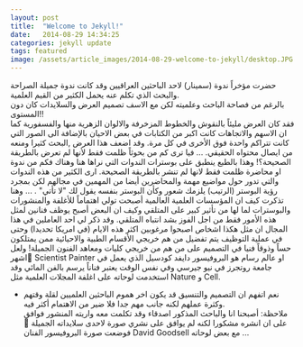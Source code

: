 ```yaml
---
layout: post
title:  "Welcome to Jekyll!"
date:   2014-08-29 14:34:25
categories: jekyll update
tags: featured
image: /assets/article_images/2014-08-29-welcome-to-jekyll/desktop.JPG
---
```

حضرت مؤخراً ندوة (سمينار) لاحد الباحثين العراقيين وقد كانت ندوة جميلة الصراحة والبحث الذي تكلم عنه يحمل الكثير من القيم العلمية.  
بالرغم من فصاحة الباحث وعلميته لكن مع الاسف تصميم العرض والسلايدات كان دون المستوى!!   
فقد كان العرض مليئاً بالنقوش والخطوط المزخرفة والالوان الزهرية منها والفسفورية كما ان الاسهم والاتجاهات كانت اكبر من الكتابات في بعض الاحيان بالإضافة الى الصور التي كانت تتراكم واحدة فوق الأخرى في كل مرة. وقد اضعف هذا العرض ,البحث كثيرا ومنعه من ايصال محتواه الحقيقي.
...
فيا ترى كم من بحوثاً ظلمت فقط لأنها لم تعرض بالطريقة الصحيحة؟! وهذا بالطبع ينطبق على بوسترات الندوات التي نراها هنا وهناك فكم من ندوة او محاضرة ظلمت فقط لانها لم تنشر بالطريقة الصحيحة. ارى الكثير من هذه الندوات والتي تدور حول مواضيع مهمة والمحاضرين أيضا من المهمين في مجالهم لكن بمجرد رؤية البوستر (الرتيب) يلزمك شعور وكأن البوستر بنفسه يقول لك "لا تأتي" .
...
وهنا تذكرت كيف ان المؤسسات العلمية العالمية أصبحت تولي اهتماماً للأغلفة والمنشورات والبوسترات لما لها من تأثير كبير على المتلقي وكيف ان البعض أصبح يوظف فنانين لمثل هذه الأمور فقط من اجل الفوز بشد انتباه المتلقي. 
وقد ذكر لي احد العاملين في هذا المجال ان مثل هكذا اشخاص اصبحوا مرغوبين اكثر هذه الايام (في امريكا تحديدا) وحتى في عملية التوظيف يتم تفضيل من هم خريجي الأقسام الطبية والاحيائية ممن يمتلكون حساً وذوقاً فنيا في التصميم على من هم من خريجي كليات ومعاهد الفنون الجميلة! 
ولعل اشهر ٍScientist Painter او عالم رسام هو البروفيسور دايفد كودسيل الذي يعمل في جامعة روتجرز في نيو جيرسي وفي نفس الوقت يعتبر فناناً يرسم بالفن المائي وقد استخدمت لوحاته على اغلفة المجلات العلمية مثل Nature و Cell.
* نعم اتفهم ان التصميم والتنسيق قد يكون اخر هموم الباحثين العلميين لقلة وقتهم وكثرة عملهم لكنه جانب مهم جدا فلا ضير من الاهتمام أكثر فيه.  
ملاحظة: أصبحنا انا والباحث المذكور اصدقاء وقد تكلمت معه واريته المنشور فوافق على ان انشره مشكورا لكنه لم يوافق على نشري صورة لاحدى سلايداته الجميلة 🙂
فوضعت صورة البروفيسور الفنان David Goodsell مع بعض لوحاته ...

